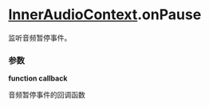 # [InnerAudioContext](./../InnerAudioContext).onPause

监听音频暂停事件。

### 参数

**function callback**

音频暂停事件的回调函数
